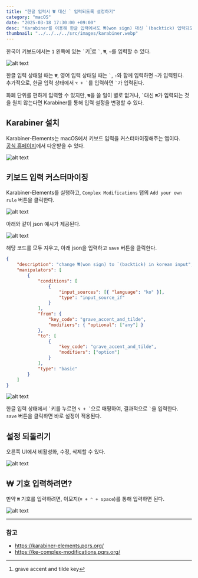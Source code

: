 ```yaml
---
title: "한글 입력시 ₩ 대신 ` 입력되도록 설정하기"
category: "macOS"
date: "2025-03-18 17:30:00 +09:00"
desc: "Karabiner를 이용해 한글 입력에서도 ₩(won sign) 대신 `(backtick) 입력되도록 설정하기"
thumbnail: "../../../../src/images/karabiner.webp"
---
```


한국어 키보드에서는 `1` 왼쪽에 있는 `` ` ``키[^1]로 `` ` ``, `₩`, `~`를 입력할 수 있다.

![alt text](image-1.png)

한글 입력 상태일 때는 `₩`, 영어 입력 상태일 때는 `` ` ``, `⇧`와 함께 입력하면 `~`가 입력된다.<br>
추가적으로, 한글 입력 상태에서 `` ⌥ + ` ``를 입력하면 `` ` ``가 입력된다.

화폐 단위를 편하게 입력할 수 있지만, `₩`을 쓸 일이 별로 없거나, `` ` ``대신 `₩`가 입력되는 것을 원치 않는다면 Karabiner를 통해 입력 설정을 변경할 수 있다.

## Karabiner 설치

Karabiner-Elements는 macOS에서 키보드 입력을 커스터마이징해주는 앱이다.<br>
[공식 홈페이지](https://karabiner-elements.pqrs.org/)에서 다운받을 수 있다.

![alt text](image.png)

## 키보드 입력 커스터마이징

Karabiner-Elements를 실행하고, `Complex Modifications` 탭의 `Add your own rule` 버튼을 클릭한다.

![alt text](image-2.png)

아래와 같이 json 예시가 제공된다.

![alt text](image-3.png)

해당 코드를 모두 지우고, 아래 json을 입력하고 `save` 버튼을 클릭한다.

```json
{
    "description": "change ₩(won sign) to `(backtick) in korean input",
    "manipulators": [
        {
            "conditions": [
                {
                    "input_sources": [{ "language": "ko" }],
                    "type": "input_source_if"
                }
            ],
            "from": {
                "key_code": "grave_accent_and_tilde",
                "modifiers": { "optional": ["any"] }
            },
            "to": [
                {
                    "key_code": "grave_accent_and_tilde",
                    "modifiers": ["option"]
                }
            ],
            "type": "basic"
        }
    ]
}
```

![alt text](image-4.png)

한글 입력 상태에서 `` ` ``키를 누르면 `` ⌥ + ` ``으로 매핑하여, 결과적으로 `` ` ``을 입력한다.<br>
`save` 버튼을 클릭하면 바로 설정이 적용된다.

## 설정 되돌리기

오른쪽 UI에서 비활성화, 수정, 삭제할 수 있다.

![alt text](image-5.png)

## ₩ 기호 입력하려면?

만약 `₩` 기호를 입력하려면, 이모지(`⌘ + ⌃ + space`)를 통해 입력하면 된다.

![alt text](image-6.png)

---

### 참고

- https://karabiner-elements.pqrs.org/
- https://ke-complex-modifications.pqrs.org/

[^1]: grave accent and tilde key